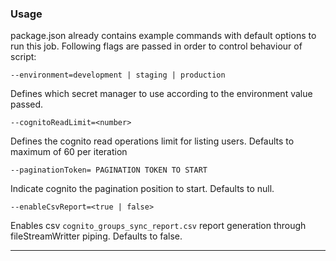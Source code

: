 ### Usage

package.json already contains example commands with default options to run this job. Following flags are passed in order to control behaviour of script:

`--environment=development | staging | production`

Defines which secret manager to use according to the environment value passed.

`--cognitoReadLimit=<number>`

Defines the cognito read operations limit for listing users. Defaults to maximum of 60 per iteration


`--paginationToken= PAGINATION TOKEN TO START`

Indicate cognito the pagination position to start. Defaults to null.


`--enableCsvReport=<true | false>`

Enables csv `cognito_groups_sync_report.csv` report generation through fileStreamWritter piping. Defaults to false. 

---

